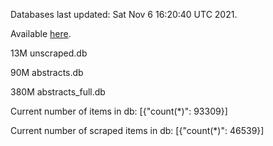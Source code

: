 Databases last updated: Sat Nov  6 16:20:40 UTC 2021. 

Available [here](https://github.com/cbeauhilton/ash-db/releases).

13M	unscraped.db

90M	abstracts.db

380M	abstracts_full.db

Current number of items in db:
[{"count(*)": 93309}]

Current number of scraped items in db:
[{"count(*)": 46539}]
